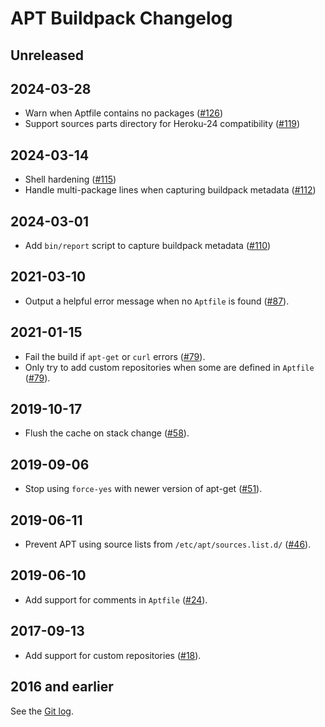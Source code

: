 # APT Buildpack Changelog

## Unreleased

## 2024-03-28

- Warn when Aptfile contains no packages ([#126](https://github.com/heroku/heroku-buildpack-apt/pull/126))
- Support sources parts directory for Heroku-24 compatibility ([#119](https://github.com/heroku/heroku-buildpack-apt/pull/119))

## 2024-03-14

- Shell hardening ([#115](https://github.com/heroku/heroku-buildpack-apt/pull/115))
- Handle multi-package lines when capturing buildpack metadata ([#112](https://github.com/heroku/heroku-buildpack-apt/pull/112))

## 2024-03-01

- Add `bin/report` script to capture buildpack metadata ([#110](https://github.com/heroku/heroku-buildpack-apt/pull/110))

## 2021-03-10

- Output a helpful error message when no `Aptfile` is found ([#87](https://github.com/heroku/heroku-buildpack-apt/pull/87)).

## 2021-01-15

- Fail the build if `apt-get` or `curl` errors ([#79](https://github.com/heroku/heroku-buildpack-apt/pull/79)).
- Only try to add custom repositories when some are defined in `Aptfile` ([#79](https://github.com/heroku/heroku-buildpack-apt/pull/79)).

## 2019-10-17

- Flush the cache on stack change ([#58](https://github.com/heroku/heroku-buildpack-apt/pull/58)).

## 2019-09-06

- Stop using `force-yes` with newer version of apt-get ([#51](https://github.com/heroku/heroku-buildpack-apt/pull/51)).

## 2019-06-11

- Prevent APT using source lists from `/etc/apt/sources.list.d/` ([#46](https://github.com/heroku/heroku-buildpack-apt/pull/46)).

## 2019-06-10

- Add support for comments in `Aptfile` ([#24](https://github.com/heroku/heroku-buildpack-apt/pull/24)).

## 2017-09-13

- Add support for custom repositories ([#18](https://github.com/heroku/heroku-buildpack-apt/pull/18)).

## 2016 and earlier

See the [Git log](https://github.com/heroku/heroku-buildpack-apt/commits/40883f0cb8e8ddb2876ca8be5d25ade4ff9617b1).
